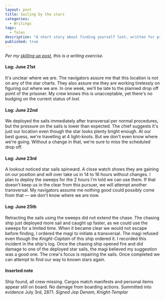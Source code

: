 ```yaml
---
layout: post
title: Sailing by the stars
categories:
  - Writings
tags:
  - Tales
description: "A short story about finding yourself lost, written for practice."
published: true
---
```


*Per my [skilling up post](/2015/03/skilling-up.html), this is a writing exercise.*

#### Log: June 21st

It's unclear where we are. The navigators assure me that this location is not on any of the star
charts. They also assure me they are working tirelessly on figuring out where we are. In one
week, we'll be late to the planned drop off point of the prisoner. My crew knows this is
unacceptable, yet there's no budging on the current status of *lost*.

#### Log: June 22nd

We deployed the sails immediately after transversal per normal procedures, but the pressure on the
sails is lower than expected. The chief suggests it's just our location even though the star looks
plenty bright enough. At our best guess, we're travelling at 4 light-knots. But we don't even know
where we're going. Without a change in that, we're sure to miss the scheduled drop off.

#### Log: June 23rd

A lookout noticed star sails spinward. A close watch shows they are gaining on our position and will
over take us in 14 to 16 hours without changes. I plan to deploy the sweeps for the 2 hours I'm
told we can use them. If that doesn't keep us in the clear from this pursuer, we will attempt
another transversal. My navigators assume me nothing good could possibly come from that &mdash;
we don't know where we are now.

#### Log: June 25th

Retracting the sails using the sweeps did not extend the chase. The chasing ship just deployed more
sail and caught up faster, as we could use the sweeps for a limited time. When it became clear we
would not escape before finding, I ordered the magi to initiate a transversal. The magi refused even
though the *Knight-Captain* of this ship ordered it. I recorded this incident in the ship's
log. Once the chasing ship opened fire and did damage to one of the deployed star sails, the magi
believed my suggestion was a good one. The crew's focus is repairing the sails. Once completed
we can attempt to find our way to known stars again.

#### Inserted note

Ship found, all crew missing. Cargos match manifests and personal items appear still on board.
No damage from boarding actions. Summitted into evidence July 3rd, 2871. *Signed Jep Denam,
Knight-Templar*
